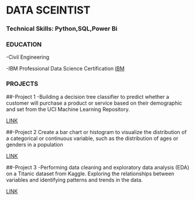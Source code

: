 # DATA SCEINTIST

### Technical Skills: Python,SQL,Power Bi

### EDUCATION
   -Civil Engineering
   
   -IBM Professional Data Science Certification
    [IBM](https://www.coursera.org/account/accomplishments/professional-cert/G9HBKRDTY3T3)


### PROJECTS

  ##-Project 1
  -Building a decision tree classifier to predict whether a customer will purchase a product or service based on their demographic and set from the UCI Machine Learning Repository. 
  
   [LINK](https://github.com/kerimo2323/PRODIGY_DS_03.git)
   
  ##-Project 2
  Create a bar chart or histogram to visualize the distribution of a categorical or continuous variable, such as the distribution of ages or genders in a population
 
   [LINK](https://github.com/kerimo2323/PRODIGY_DS_01.git)
  
  ##-Project 3
   -Performing data cleaning and exploratory data analysis (EDA) on a Titanic dataset from Kaggle. Exploring the relationships between variables and identifying patterns and trends in the data.
  
   [LINK](https://github.com/kerimo2323/TASK-PRODIGY_DS_02.git)
  

